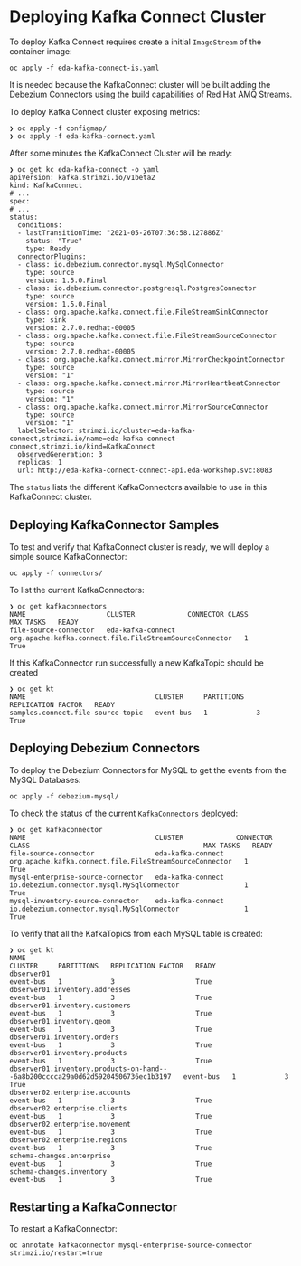 # Deploying Kafka Connect Cluster

To deploy Kafka Connect requires create a initial `ImageStream` of the container image:

```shell script
oc apply -f eda-kafka-connect-is.yaml 
```

It is needed because the KafkaConnect cluster will be built adding the Debezium Connectors
using the build capabilities of Red Hat AMQ Streams.

To deploy Kafka Connect cluster exposing metrics:

```shell script
❯ oc apply -f configmap/
❯ oc apply -f eda-kafka-connect.yaml 
```

After some minutes the KafkaConnect Cluster will be ready:

```shell script
❯ oc get kc eda-kafka-connect -o yaml
apiVersion: kafka.strimzi.io/v1beta2
kind: KafkaConnect
# ...
spec:
# ...
status:
  conditions:
  - lastTransitionTime: "2021-05-26T07:36:58.127886Z"
    status: "True"
    type: Ready
  connectorPlugins:
  - class: io.debezium.connector.mysql.MySqlConnector
    type: source
    version: 1.5.0.Final
  - class: io.debezium.connector.postgresql.PostgresConnector
    type: source
    version: 1.5.0.Final
  - class: org.apache.kafka.connect.file.FileStreamSinkConnector
    type: sink
    version: 2.7.0.redhat-00005
  - class: org.apache.kafka.connect.file.FileStreamSourceConnector
    type: source
    version: 2.7.0.redhat-00005
  - class: org.apache.kafka.connect.mirror.MirrorCheckpointConnector
    type: source
    version: "1"
  - class: org.apache.kafka.connect.mirror.MirrorHeartbeatConnector
    type: source
    version: "1"
  - class: org.apache.kafka.connect.mirror.MirrorSourceConnector
    type: source
    version: "1"
  labelSelector: strimzi.io/cluster=eda-kafka-connect,strimzi.io/name=eda-kafka-connect-connect,strimzi.io/kind=KafkaConnect
  observedGeneration: 3
  replicas: 1
  url: http://eda-kafka-connect-connect-api.eda-workshop.svc:8083
```

The `status` lists the different KafkaConnectors available to use in this KafkaConnect cluster.

## Deploying KafkaConnector Samples

To test and verify that KafkaConnect cluster is ready, we will deploy a simple source KafkaConnector:

```shell script
oc apply -f connectors/
```

To list the current KafkaConnectors:

```shell script
❯ oc get kafkaconnectors
NAME                    CLUSTER             CONNECTOR CLASS                                           MAX TASKS   READY
file-source-connector   eda-kafka-connect   org.apache.kafka.connect.file.FileStreamSourceConnector   1           True
```

If this KafkaConnector run successfully a new KafkaTopic should be created

```shell script
❯ oc get kt
NAME                                CLUSTER     PARTITIONS   REPLICATION FACTOR   READY
samples.connect.file-source-topic   event-bus   1            3                    True
```

## Deploying Debezium Connectors

To deploy the Debezium Connectors for MySQL to get the events from the MySQL Databases:

```shell script
oc apply -f debezium-mysql/
```

To check the status of the current `KafkaConnectors` deployed:

```shell script
❯ oc get kafkaconnector
NAME                                CLUSTER             CONNECTOR CLASS                                           MAX TASKS   READY
file-source-connector               eda-kafka-connect   org.apache.kafka.connect.file.FileStreamSourceConnector   1           True
mysql-enterprise-source-connector   eda-kafka-connect   io.debezium.connector.mysql.MySqlConnector                1           True
mysql-inventory-source-connector    eda-kafka-connect   io.debezium.connector.mysql.MySqlConnector                1           True
```

To verify that all the KafkaTopics from each MySQL table is created:

```shell script
❯ oc get kt
NAME                                                                              CLUSTER     PARTITIONS   REPLICATION FACTOR   READY
dbserver01                                                                        event-bus   1            3                    True
dbserver01.inventory.addresses                                                    event-bus   1            3                    True
dbserver01.inventory.customers                                                    event-bus   1            3                    True
dbserver01.inventory.geom                                                         event-bus   1            3                    True
dbserver01.inventory.orders                                                       event-bus   1            3                    True
dbserver01.inventory.products                                                     event-bus   1            3                    True
dbserver01.inventory.products-on-hand---6a8b200cccca29a0d62d59204506736ec1b3197   event-bus   1            3                    True
dbserver02.enterprise.accounts                                                    event-bus   1            3                    True
dbserver02.enterprise.clients                                                     event-bus   1            3                    True
dbserver02.enterprise.movement                                                    event-bus   1            3                    True
dbserver02.enterprise.regions                                                     event-bus   1            3                    True
schema-changes.enterprise                                                         event-bus   1            3                    True
schema-changes.inventory                                                          event-bus   1            3                    True
```

## Restarting a KafkaConnector

To restart a KafkaConnector:

```shell script
oc annotate kafkaconnector mysql-enterprise-source-connector strimzi.io/restart=true
```
